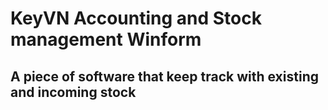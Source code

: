 # **KeyVN Accounting and Stock management Winform**

## A piece of software that keep track with existing and incoming stock
